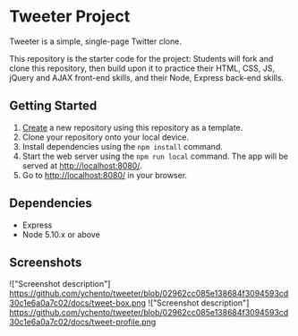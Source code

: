 # Tweeter Project

Tweeter is a simple, single-page Twitter clone.

This repository is the starter code for the project: Students will fork and clone this repository, then build upon it to practice their HTML, CSS, JS, jQuery and AJAX front-end skills, and their Node, Express back-end skills.

## Getting Started

1. [Create](https://docs.github.com/en/repositories/creating-and-managing-repositories/creating-a-repository-from-a-template) a new repository using this repository as a template.
2. Clone your repository onto your local device.
3. Install dependencies using the `npm install` command.
3. Start the web server using the `npm run local` command. The app will be served at <http://localhost:8080/>.
4. Go to <http://localhost:8080/> in your browser.

## Dependencies

- Express
- Node 5.10.x or above

## Screenshots

!["Screenshot description"] https://github.com/ychento/tweeter/blob/02962cc085e138684f3094593cd30c1e6a0a7c02/docs/tweet-box.png
!["Screenshot description"] https://github.com/ychento/tweeter/blob/02962cc085e138684f3094593cd30c1e6a0a7c02/docs/tweet-profile.png